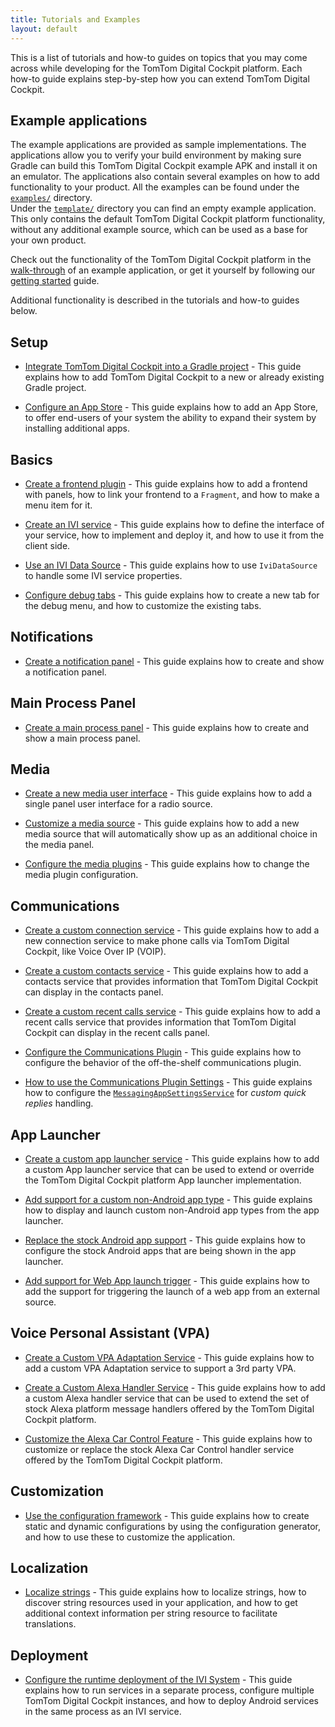 ```yaml
---
title: Tutorials and Examples
layout: default
---
```


This is a list of tutorials and how-to guides on topics that you may come across while developing
for the TomTom Digital Cockpit platform. Each how-to guide explains step-by-step how you can extend
TomTom Digital Cockpit.


## Example applications

The example applications are provided as sample implementations. The applications allow you to
verify your build environment by making sure Gradle can build this TomTom Digital Cockpit example
APK and install it on an emulator. The applications also contain several examples on how to add
functionality to your product. All the examples can be found under the
[`examples/`](https://github.com/tomtom-international/tomtom-digital-cockpit-sdk-examples/tree/main/examples)
directory.<br/>
Under the
[`template/`](https://github.com/tomtom-international/tomtom-digital-cockpit-sdk-examples/tree/main/template)
directory you can find an empty example application. This only contains the default
TomTom Digital Cockpit platform functionality, without any additional example source, which can be
used as a base for your own product.

Check out the functionality of the TomTom Digital Cockpit platform in the
[walk-through](/tomtom-digital-cockpit/documentation/platform-overview/example-apps)
of an example application, or get it yourself by following our
[getting started](/tomtom-digital-cockpit/documentation/getting-started/introduction)
guide.

Additional functionality is described in the tutorials and how-to guides below.

## Setup

- [Integrate TomTom Digital Cockpit into a Gradle project](/tomtom-digital-cockpit/documentation/tutorials-and-examples/setup/integrate-tomtom-digital-cockpit-into-a-gradle-project) -
This guide explains how to add TomTom Digital Cockpit to a new or already existing Gradle project.

- [Configure an App Store](/tomtom-digital-cockpit/documentation/tutorials-and-examples/setup/configure-an-app-store) -
This guide explains how to add an App Store, to offer end-users of your system the ability to expand
their system by installing additional apps.

## Basics

- [Create a frontend plugin](/tomtom-digital-cockpit/documentation/tutorials-and-examples/basics/create-a-frontend-plugin) -
This guide explains how to add a frontend with panels, how to link your frontend to a `Fragment`,
and how to make a menu item for it.

- [Create an IVI service](/tomtom-digital-cockpit/documentation/tutorials-and-examples/basics/create-an-ivi-service) -
This guide explains how to define the interface of your service, how to implement and deploy it,
and how to use it from the client side.

- [Use an IVI Data Source](/tomtom-digital-cockpit/documentation/tutorials-and-examples/basics/use-an-ivi-data-source) -
This guide explains how to use `IviDataSource` to handle some IVI service properties.

- [Configure debug tabs](/tomtom-digital-cockpit/documentation/tutorials-and-examples/basics/configure-debug-tabs) -
This guide explains how to create a new tab for the debug menu, and how to customize the existing
tabs.

## Notifications

- [Create a notification panel](/tomtom-digital-cockpit/documentation/tutorials-and-examples/notifications/create-a-notification-panel) -
  This guide explains how to create and show a notification panel.

## Main Process Panel

- [Create a main process panel](/tomtom-digital-cockpit/documentation/tutorials-and-examples/main-process-panel/create-a-main-process-panel) -
  This guide explains how to create and show a main process panel.

## Media

- [Create a new media user interface](/tomtom-digital-cockpit/documentation/tutorials-and-examples/media/create-a-new-media-user-interface) -
This guide explains how to add a single panel user interface for a radio source.

- [Customize a media source](/tomtom-digital-cockpit/documentation/tutorials-and-examples/media/customize-a-media-source) -
This guide explains how to add a new media source that will automatically show up as an additional
choice in the media panel.

- [Configure the media plugins](/tomtom-digital-cockpit/documentation/tutorials-and-examples/media/configure-the-media-plugins) -
This guide explains how to change the media plugin configuration.

## Communications

- [Create a custom connection service](/tomtom-digital-cockpit/documentation/tutorials-and-examples/communications/create-a-custom-connection-service) -
This guide explains how to add a new connection service to make phone calls via
TomTom Digital Cockpit, like Voice Over IP (VOIP).

- [Create a custom contacts service](/tomtom-digital-cockpit/documentation/tutorials-and-examples/communications/create-a-custom-contacts-service) -
This guide explains how to add a contacts service that provides information that
TomTom Digital Cockpit can display in the contacts panel.

- [Create a custom recent calls service](/tomtom-digital-cockpit/documentation/tutorials-and-examples/communications/create-a-custom-recentcalls-service) -
This guide explains how to add a recent calls service that provides information that
TomTom Digital Cockpit can display in the recent calls panel.

- [Configure the Communications Plugin](/tomtom-digital-cockpit/documentation/tutorials-and-examples/communications/configure-the-communications-plugin) -
This guide explains how to configure the behavior of the off-the-shelf communications plugin.

- [How to use the Communications Plugin Settings](/tomtom-digital-cockpit/documentation/tutorials-and-examples/communications/how-to-use-the-communications-plugin-settings) -
This guide explains how to configure the [`MessagingAppSettingsService`](TTIVI_PLATFORM_API) for
_custom quick replies_ handling.

## App Launcher

- [Create a custom app launcher service](/tomtom-digital-cockpit/documentation/tutorials-and-examples/app-launcher/create-a-custom-app-launcher-service) -
This guide explains how to add a custom App launcher service that can be used to extend or
override the TomTom Digital Cockpit platform App launcher implementation.

- [Add support for a custom non-Android app type](/tomtom-digital-cockpit/documentation/tutorials-and-examples/app-launcher/add-support-for-a-custom-non-android-app-type) -
This guide explains how to display and launch custom non-Android app types from the app launcher.

- [Replace the stock Android app support](/tomtom-digital-cockpit/documentation/tutorials-and-examples/app-launcher/replace-the-stock-android-app-support) -
This guide explains how to configure the stock Android apps that are being shown in the app
launcher.

- [Add support for Web App launch trigger](/tomtom-digital-cockpit/documentation/tutorials-and-examples/app-launcher/add-support-for-web-app-launch-trigger) -
This guide explains how to add the support for triggering the launch of a web app from an external
source.

## Voice Personal Assistant (VPA)

- [Create a Custom VPA Adaptation Service](/tomtom-digital-cockpit/documentation/tutorials-and-examples/voice-personal-assistant/create-a-custom-vpa-adaptation-service) -
  This guide explains how to add a custom VPA Adaptation service to support a 3rd party VPA.

- [Create a Custom Alexa Handler Service](/tomtom-digital-cockpit/documentation/tutorials-and-examples/voice-personal-assistant/create-a-custom-alexa-handler-service) -
This guide explains how to add a custom Alexa handler service that can be used to extend the set of
stock Alexa platform message handlers offered by the TomTom Digital Cockpit platform.

- [Customize the Alexa Car Control Feature](/tomtom-digital-cockpit/documentation/tutorials-and-examples/voice-personal-assistant/customize-the-alexa-car-control-feature) -
This guide explains how to customize or replace the stock Alexa Car Control handler service offered
by the TomTom Digital Cockpit platform.

## Customization

- [Use the configuration framework](/tomtom-digital-cockpit/documentation/tutorials-and-examples/customization/use-the-configuration-framework) -
This guide explains how to create static and dynamic configurations by using the configuration
generator, and how to use these to customize the application.

## Localization

- [Localize strings](/tomtom-digital-cockpit/documentation/tutorials-and-examples/localization/localize-strings) -
This guide explains how to localize strings, how to discover string resources used in your
application, and how to get additional context information per string resource to facilitate
translations.

## Deployment

- [Configure the runtime deployment of the IVI System](/tomtom-digital-cockpit/documentation/tutorials-and-examples/deployment/configure-the-runtime-deployment-of-the-ivi-system) -
This guide explains how to run services in a separate process, configure multiple
TomTom Digital Cockpit instances, and how to deploy Android services in the same process as an IVI
service.
